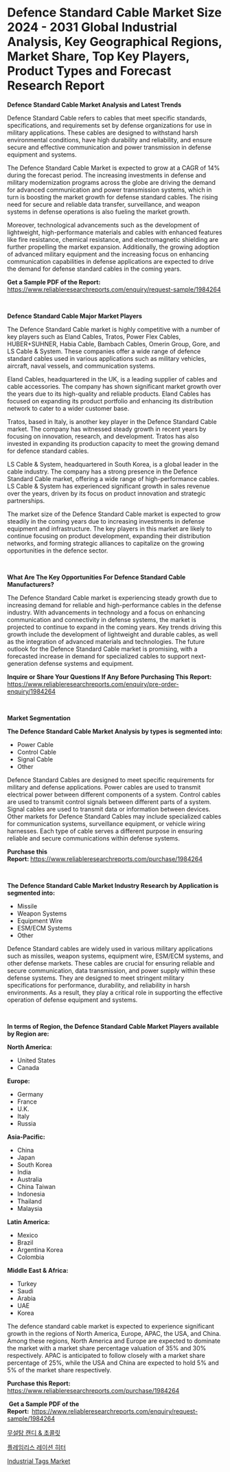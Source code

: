 <p><h1>Defence Standard Cable Market Size 2024 - 2031 Global Industrial Analysis, Key Geographical Regions, Market Share, Top Key Players, Product Types and Forecast Research Report</h1></p><p><strong>Defence Standard Cable Market Analysis and Latest Trends</strong></p>
<p><p>Defence Standard Cable refers to cables that meet specific standards, specifications, and requirements set by defense organizations for use in military applications. These cables are designed to withstand harsh environmental conditions, have high durability and reliability, and ensure secure and effective communication and power transmission in defense equipment and systems.</p><p>The Defence Standard Cable Market is expected to grow at a CAGR of 14% during the forecast period. The increasing investments in defense and military modernization programs across the globe are driving the demand for advanced communication and power transmission systems, which in turn is boosting the market growth for defense standard cables. The rising need for secure and reliable data transfer, surveillance, and weapon systems in defense operations is also fueling the market growth.</p><p>Moreover, technological advancements such as the development of lightweight, high-performance materials and cables with enhanced features like fire resistance, chemical resistance, and electromagnetic shielding are further propelling the market expansion. Additionally, the growing adoption of advanced military equipment and the increasing focus on enhancing communication capabilities in defense applications are expected to drive the demand for defense standard cables in the coming years.</p></p>
<p><strong>Get a Sample PDF of the Report:&nbsp;</strong> <a href="https://www.reliableresearchreports.com/enquiry/request-sample/1984264">https://www.reliableresearchreports.com/enquiry/request-sample/1984264</a></p>
<p>&nbsp;</p>
<p><strong>Defence Standard Cable Major Market Players</strong></p>
<p><p>The Defence Standard Cable market is highly competitive with a number of key players such as Eland Cables, Tratos, Power Flex Cables, HUBER+SUHNER, Habia Cable, Bambach Cables, Omerin Group, Gore, and LS Cable & System. These companies offer a wide range of defence standard cables used in various applications such as military vehicles, aircraft, naval vessels, and communication systems.</p><p>Eland Cables, headquartered in the UK, is a leading supplier of cables and cable accessories. The company has shown significant market growth over the years due to its high-quality and reliable products. Eland Cables has focused on expanding its product portfolio and enhancing its distribution network to cater to a wider customer base. </p><p>Tratos, based in Italy, is another key player in the Defence Standard Cable market. The company has witnessed steady growth in recent years by focusing on innovation, research, and development. Tratos has also invested in expanding its production capacity to meet the growing demand for defence standard cables.</p><p>LS Cable & System, headquartered in South Korea, is a global leader in the cable industry. The company has a strong presence in the Defence Standard Cable market, offering a wide range of high-performance cables. LS Cable & System has experienced significant growth in sales revenue over the years, driven by its focus on product innovation and strategic partnerships.</p><p>The market size of the Defence Standard Cable market is expected to grow steadily in the coming years due to increasing investments in defense equipment and infrastructure. The key players in this market are likely to continue focusing on product development, expanding their distribution networks, and forming strategic alliances to capitalize on the growing opportunities in the defence sector.</p></p>
<p>&nbsp;</p>
<p><strong>What Are The Key Opportunities For Defence Standard Cable Manufacturers?</strong></p>
<p><p>The Defence Standard Cable market is experiencing steady growth due to increasing demand for reliable and high-performance cables in the defense industry. With advancements in technology and a focus on enhancing communication and connectivity in defense systems, the market is projected to continue to expand in the coming years. Key trends driving this growth include the development of lightweight and durable cables, as well as the integration of advanced materials and technologies. The future outlook for the Defence Standard Cable market is promising, with a forecasted increase in demand for specialized cables to support next-generation defense systems and equipment.</p></p>
<p><strong>Inquire or Share Your Questions If Any Before Purchasing This Report:</strong> <a href="https://www.reliableresearchreports.com/enquiry/pre-order-enquiry/1984264">https://www.reliableresearchreports.com/enquiry/pre-order-enquiry/1984264</a></p>
<p>&nbsp;</p>
<p><strong>Market Segmentation</strong></p>
<p><strong>The Defence Standard Cable Market Analysis by types is segmented into:</strong></p>
<p><ul><li>Power Cable</li><li>Control Cable</li><li>Signal Cable</li><li>Other</li></ul></p>
<p><p>Defence Standard Cables are designed to meet specific requirements for military and defense applications. Power cables are used to transmit electrical power between different components of a system. Control cables are used to transmit control signals between different parts of a system. Signal cables are used to transmit data or information between devices. Other markets for Defence Standard Cables may include specialized cables for communication systems, surveillance equipment, or vehicle wiring harnesses. Each type of cable serves a different purpose in ensuring reliable and secure communications within defense systems.</p></p>
<p><strong>Purchase this Report:&nbsp;</strong><a href="https://www.reliableresearchreports.com/purchase/1984264">https://www.reliableresearchreports.com/purchase/1984264</a></p>
<p>&nbsp;</p>
<p><strong>The Defence Standard Cable Market Industry Research by Application is segmented into:</strong></p>
<p><ul><li>Missile</li><li>Weapon Systems</li><li>Equipment Wire</li><li>ESM/ECM Systems</li><li>Other</li></ul></p>
<p><p>Defence Standard cables are widely used in various military applications such as missiles, weapon systems, equipment wire, ESM/ECM systems, and other defense markets. These cables are crucial for ensuring reliable and secure communication, data transmission, and power supply within these defense systems. They are designed to meet stringent military specifications for performance, durability, and reliability in harsh environments. As a result, they play a critical role in supporting the effective operation of defense equipment and systems.</p></p>
<p>&nbsp;</p>
<p><strong>In terms of Region, the Defence Standard Cable Market Players available by Region are:</strong></p>
<p>
    <p> <strong> North America: </strong>
        <ul>
            <li>United States</li>
            <li>Canada</li>
        </ul>
        </p> 
    <p> <strong> Europe: </strong>
        <ul>
            <li>Germany</li>
            <li>France</li>
            <li>U.K.</li>
            <li>Italy</li>
            <li>Russia</li>
        </ul>
        </p> 
    <p> <strong> Asia-Pacific: </strong>
        <ul>
            <li>China</li>
            <li>Japan</li>
            <li>South Korea</li>
            <li>India</li>
            <li>Australia</li>
            <li>China Taiwan</li>
            <li>Indonesia</li>
            <li>Thailand</li>
            <li>Malaysia</li>
        </ul>
        </p> 
    <p> <strong> Latin America: </strong>
        <ul>
            <li>Mexico</li>
            <li>Brazil</li>
            <li>Argentina Korea</li>
            <li>Colombia</li>
        </ul>
        </p> 
    <p> <strong> Middle East & Africa: </strong>
        <ul>
            <li>Turkey</li>
            <li>Saudi</li>
            <li>Arabia</li>
            <li>UAE</li>
            <li>Korea</li>
        </ul>
    </p>
    </p>
<p><p>The defence standard cable market is expected to experience significant growth in the regions of North America, Europe, APAC, the USA, and China. Among these regions, North America and Europe are expected to dominate the market with a market share percentage valuation of 35% and 30% respectively. APAC is anticipated to follow closely with a market share percentage of 25%, while the USA and China are expected to hold 5% and 5% of the market share respectively.</p></p>
<p><strong>Purchase this Report: </strong><a href="https://www.reliableresearchreports.com/purchase/1984264">https://www.reliableresearchreports.com/purchase/1984264</a></p>
<p>&nbsp;<strong>Get a Sample PDF of the Report:&nbsp;&nbsp;</strong><a href="https://www.reliableresearchreports.com/enquiry/request-sample/1984264">https://www.reliableresearchreports.com/enquiry/request-sample/1984264</a></p>
<p><strong></strong></p>
<p><p><a href="https://medium.com/@kelsiorphy/%EC%82%AC%ED%83%95%EA%B3%BC-%EC%B4%88%EC%BD%9C%EB%A6%BF-%EB%AC%B4%EC%B2%A8%EA%B0%80-%EC%8B%9C%EC%9E%A5-%EC%A0%84%EB%A7%9D-%EC%82%B0%EC%97%85-%EA%B0%9C%EC%9A%94-%EB%B0%8F-%EC%98%88%EC%B8%A1-2024%EB%85%84%EB%B6%80%ED%84%B0-2031%EB%85%84-4cae42f2fe4c">무설탕 캔디 & 초콜릿</a></p><p><a href="https://medium.com/@tomienow676/%EB%AC%B4%ED%99%94%ED%95%99%EC%8B%9D-%EA%B8%89%EC%8B%9D-%EA%B0%80%EC%97%B4%EA%B8%B0-%EC%8B%9C%EC%9E%A5-%EC%A0%84%EB%A7%9D-%EC%82%B0%EC%97%85-%EA%B0%9C%EC%9A%94-%EB%B0%8F-%EC%98%88%EC%B8%A1-2024%EB%85%84%EB%B6%80%ED%84%B0-2031%EB%85%84-c55675dd6248">플레임리스 레이션 히터</a></p><p><a href="https://five-trouble-98a.notion.site/Industrial-Tags-Market-Offer-Valuable-Insights-into-Market-Size-Market-Share-Market-Trends-and-Pr-d323a93334a24d9a91ad93f43e749800">Industrial Tags Market</a></p></p>